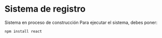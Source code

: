 <h1>Sistema de registro</h1>
Sistema en proceso de construcción
Para ejecutar el sistema, debes poner:

```npm install react```
